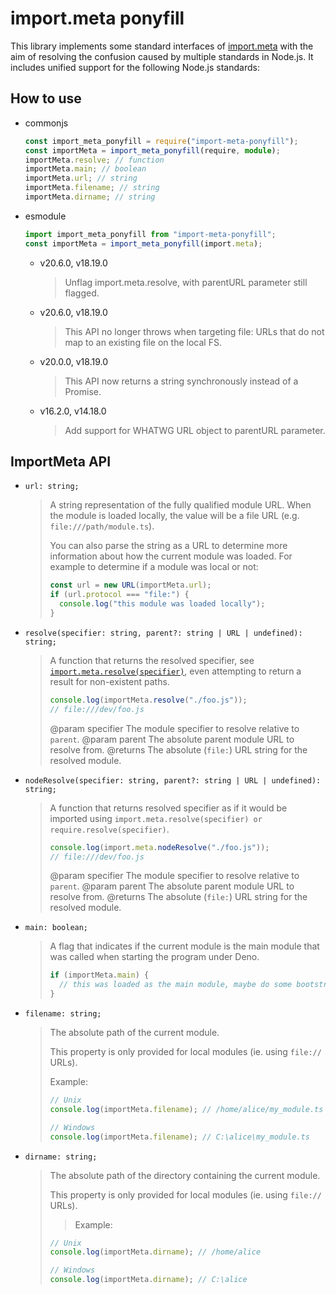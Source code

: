 # import.meta ponyfill

This library implements some standard interfaces of [import.meta](https://developer.mozilla.org/en-US/docs/Web/JavaScript/Reference/Operators/import.meta) with the aim of resolving the confusion caused by multiple standards in Node.js.
It includes unified support for the following Node.js standards:

## How to use

- commonjs
  ```ts
  const import_meta_ponyfill = require("import-meta-ponyfill");
  const importMeta = import_meta_ponyfill(require, module);
  importMeta.resolve; // function
  importMeta.main; // boolean
  importMeta.url; // string
  importMeta.filename; // string
  importMeta.dirname; // string
  ```
- esmodule
  ```ts
  import import_meta_ponyfill from "import-meta-ponyfill";
  const importMeta = import_meta_ponyfill(import.meta);
  ```
  - v20.6.0, v18.19.0
    > Unflag import.meta.resolve, with parentURL parameter still flagged.
  - v20.6.0, v18.19.0
    > This API no longer throws when targeting file: URLs that do not map to an existing file on the local FS.
  - v20.0.0, v18.19.0
    > This API now returns a string synchronously instead of a Promise.
  - v16.2.0, v14.18.0
    > Add support for WHATWG URL object to parentURL parameter.

## ImportMeta API

- `url: string;`
  > A string representation of the fully qualified module URL. When the
  > module is loaded locally, the value will be a file URL (e.g.
  > `file:///path/module.ts`).
  >
  > You can also parse the string as a URL to determine more information about
  > how the current module was loaded. For example to determine if a module was
  > local or not:
  >
  > ```ts
  > const url = new URL(importMeta.url);
  > if (url.protocol === "file:") {
  >   console.log("this module was loaded locally");
  > }
  > ```
- `resolve(specifier: string, parent?: string | URL | undefined): string;`
  > A function that returns the resolved specifier,
  > see [`import.meta.resolve(specifier)`](https://developer.mozilla.org/en-US/docs/Web/JavaScript/Reference/Operators/import.meta/resolve),
  > even attempting to return a result for non-existent paths.
  >
  > ```ts
  > console.log(importMeta.resolve("./foo.js"));
  > // file:///dev/foo.js
  > ```
  >
  > @param specifier The module specifier to resolve relative to `parent`.
  > @param parent The absolute parent module URL to resolve from.
  > @returns The absolute (`file:`) URL string for the resolved module.
- `nodeResolve(specifier: string, parent?: string | URL | undefined): string;`
  > A function that returns resolved specifier as if it would be imported
  > using `import.meta.resolve(specifier) or require.resolve(specifier)`.
  >
  > ```ts
  > console.log(import.meta.nodeResolve("./foo.js"));
  > // file:///dev/foo.js
  > ```
  >
  > @param specifier The module specifier to resolve relative to `parent`.
  > @param parent The absolute parent module URL to resolve from.
  > @returns The absolute (`file:`) URL string for the resolved module.
- `main: boolean;`
  > A flag that indicates if the current module is the main module that was
  > called when starting the program under Deno.
  >
  > ```ts
  > if (importMeta.main) {
  >   // this was loaded as the main module, maybe do some bootstrapping
  > }
  > ```
- `filename: string;`

  > The absolute path of the current module.
  >
  > This property is only provided for local modules (ie. using `file://` URLs).
  >
  > Example:
  >
  > ```ts
  > // Unix
  > console.log(importMeta.filename); // /home/alice/my_module.ts
  >
  > // Windows
  > console.log(importMeta.filename); // C:\alice\my_module.ts
  > ```

- `dirname: string;`
  > The absolute path of the directory containing the current module.
  >
  > This property is only provided for local modules (ie. using `file://` URLs).
  >
  > > Example:
  >
  > ```ts
  > // Unix
  > console.log(importMeta.dirname); // /home/alice
  >
  > // Windows
  > console.log(importMeta.dirname); // C:\alice
  > ```
